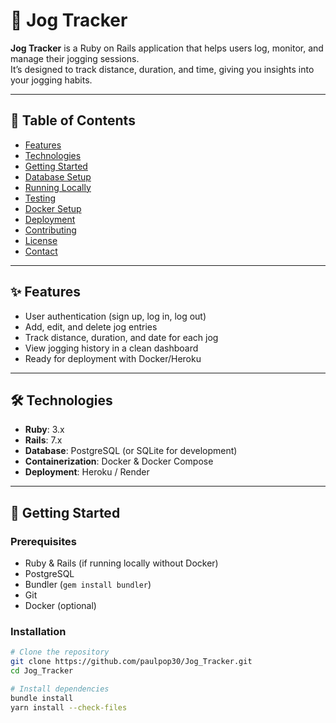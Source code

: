 # 🏃 Jog Tracker

**Jog Tracker** is a Ruby on Rails application that helps users log, monitor, and manage their jogging sessions.  
It’s designed to track distance, duration, and time, giving you insights into your jogging habits.

---

## 📑 Table of Contents
- [Features](#-features)
- [Technologies](#-technologies)
- [Getting Started](#-getting-started)
- [Database Setup](#-database-setup)
- [Running Locally](#-running-locally)
- [Testing](#-testing)
- [Docker Setup](#-docker-setup)
- [Deployment](#-deployment)
- [Contributing](#-contributing)
- [License](#-license)
- [Contact](#-contact)

---

## ✨ Features
- User authentication (sign up, log in, log out)
- Add, edit, and delete jog entries
- Track distance, duration, and date for each jog
- View jogging history in a clean dashboard
- Ready for deployment with Docker/Heroku

---

## 🛠 Technologies
- **Ruby**: 3.x  
- **Rails**: 7.x  
- **Database**: PostgreSQL (or SQLite for development)  
- **Containerization**: Docker & Docker Compose  
- **Deployment**: Heroku / Render  

---

## 🚀 Getting Started

### Prerequisites
- Ruby & Rails (if running locally without Docker)
- PostgreSQL
- Bundler (`gem install bundler`)
- Git
- Docker (optional)

### Installation
```bash
# Clone the repository
git clone https://github.com/paulpop30/Jog_Tracker.git
cd Jog_Tracker

# Install dependencies
bundle install
yarn install --check-files
